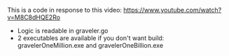This is a code in response to this video: https://www.youtube.com/watch?v=M8C8dHQE2Ro
- Logic is readable in graveler.go
- 2 executables are available if you don't want build: gravelerOneMillion.exe and gravelerOneBillion.exe
